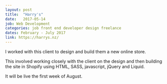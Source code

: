 ```yaml
---
layout: post
title:  "Harry's"
date:   2017-05-14
job: Web Development
categories: job front end developer design freelance
dates: February - July 2017
link: https://harrys.nz/
---
```


I worked with this client to design and build them a new online store.

This involved working closely with the client on the design and then building the site in Shopify using HTML, SASS, javascript, jQuery and Liquid.

It will be live the first week of August.
